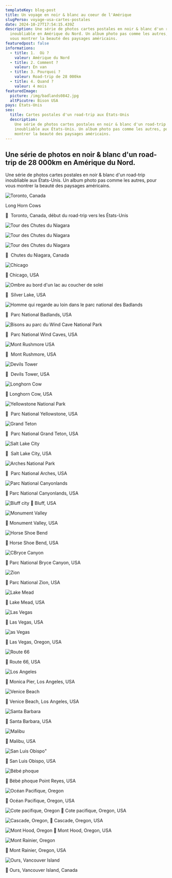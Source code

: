 ```yaml
---
templateKey: blog-post
title: Un voyage en noir & blanc au coeur de l'Amérique
slugPerso: voyage-usa-cartes-postales
date: 2024-10-27T17:54:15.439Z
description: Une série de photos cartes postales en noir & blanc d'un road-trip
  inoubliable en Amérique du Nord. Un album photo pas comme les autres, pour
  vous montrer la beauté des paysages américains.
featuredpost: false
informations:
  - title: 1.  Où ?
    valeur: Amérique du Nord
  - title: 2. Comment ?
    valeur: En van
  - title: 3. Pourquoi ?
    valeur: Road-trip de 28 000km
  - title: 4. Quand ?
    valeur: 4 mois
featuredImage:
  picture: /img/badlands0842.jpg
  altPicutre: Bison USA
pays: États-Unis
seo:
  title: Cartes postales d'un road-trip aux États-Unis
  description:
    Une série de photos cartes postales en noir & blanc d'un road-trip
    inoubliable aux États-Unis. Un album photo pas comme les autres, pour vous
    montrer la beauté des paysages américains.
---
```


## Une série de photos en noir & blanc d'un road-trip de 28 000km en Amérique du Nord.

Une série de photos cartes postales en noir & blanc d'un road-trip inoubliable aux États-Unis. Un album photo pas comme les autres, pour vous montrer la beauté des paysages américains.

![Toronto, Canada](/img/_mg_0541.jpg "Toronto, Canada")

Long Horn Cows

📍  Toronto, Canada, début du road-trip vers les États-Unis

![Tour des Chutes du Niagara](/img/_mg_0554.jpg "Tour des Chutes du Niagara")

![Tour des Chutes du Niagara](/img/_mg_0564.jpg "Tour des Chutes du Niagara")

![Tour des Chutes du Niagara](/img/_mg_0580.jpg "Tour des Chutes du Niagara")

📍  Chutes du Niagara, Canada

![Chicago](/img/8a07d6d8-1b38-4023-848d-8a18f3d52875_1_105_c.jpeg "Chicago")

📍 Chicago, USA

![Ombre au bord d'un lac au coucher de solei](/img/_mg_0718.jpg "Ombre au bord d'un lac au coucher de solei")

📍  Silver Lake, USA

![Homme qui regarde au loin dans le parc national des Badlands](/img/badlands0798.jpg "Homme qui regarde au loin dans le parc national des Badlands")

📍  Parc National Badlands, USA

![Bisons au parc du Wind Cave National Park](/img/_mg_0973.jpeg "Bisons au parc du Wind Cave National Park")

📍  Parc National Wind Caves, USA

![Mont Rushmore USA](/img/2c205ce6-2277-46e0-987c-f708477b1335_1_105_c.jpeg "Mont Rushmore USA")

📍  Mont Rushmore, USA

![Devils Tower](/img/617fe1b8-afdb-4a9d-a3eb-34b034203bf7_1_105_c.jpeg "Devils Tower")

📍  Devils Tower, USA

![Longhorn Cow](/img/a9702bb0-e6aa-42cd-84fe-30b791e4f4bd_1_105_c.jpeg "Longhorn Cow")

📍 Longhorn Cow, USA

![Yellowstone National Park](/img/10065c67-1d5a-4d42-bf3d-5bea470c0f32_1_105_c.jpeg "Yellowstone National Park")

📍  Parc National Yellowstone, USA

![Grand Teton](/img/38466152-88ca-416d-b9c9-a0a1c78738c9_1_105_c.jpeg "Grand Teton")

📍  Parc National Grand Teton, USA

![Salt Lake City](/img/2d5117b3-d718-4847-8558-c5d4707e2722_1_105_c.jpeg "Salt Lake City")

📍  Salt Lake City, USA

![Arches National Park](/img/448fd21e-4734-470a-b21a-b74f8008617b_1_105_c.jpeg "Arches National Park")

📍  Parc National Arches, USA

![Parc National Canyonlands](/img/448fd21e-4734-470a-b21a-b74f8008617b_1_105_c.jpeg "Parc National Canyonlands")

📍 Parc National Canyonlands, USA

![Bluff city](/img/a11da951-7ddf-4dba-a35b-41bbe0d3cb89_1_105_c.jpeg "Bluff city")
📍 Bluff, USA

![Monument Valley](/img/686e93d1-cf00-4dc6-a080-cf4ae0dd4fd5_1_105_c.jpeg "Monument Valley")

📍 Monument Valley, USA

![Horse Shoe Bend](/img/7bf9c179-04cd-4ee2-8695-8e5fc1657c09_1_105_c.jpeg "Horse Shoe Bend")

📍 Horse Shoe Bend, USA

![CBryce Canyon](/img/21c97d8e-f9a2-42b4-bde4-c649eaa5c232_1_105_c.jpeg "CBryce Canyon")

📍 Parc National Bryce Canyon, USA

![Zion](/img/609f4d88-32cc-4aa1-b1c9-90e3c845c723_1_105_c.jpeg "Zion")

📍 Parc National Zion, USA

![Lake Mead](/img/9a17bcfb-e5be-429a-8a47-2b09fc750496_1_105_c.jpeg "Lake Mead")

📍 Lake Mead, USA

![Las Vegas](/img/4d895667-9560-4407-a6c4-6b5e4636a61d_1_105_c.jpeg "Las Vegas")

📍 Las Vegas, USA

![as Vegas](/img/d2681307-1b8e-4cf2-bbec-bcf6b45f5561_1_105_c.jpeg "as Vegas")

📍 Las Vegas, Oregon, USA

![Route 66](/img/cf241515-76d1-4b82-b5b6-651b07f50ff6_1_105_c.jpeg "Route 66")

📍 Route 66, USA

![Los Angeles](/img/fa771917-320b-4829-a32a-3f9285d1e6de_1_105_c.jpeg "Los Angles")

📍 Monica Pier, Los Angeles, USA

![Venice Beach](/img/f87a0807-c02e-4d4b-a19b-b986c2629492_1_105_c.jpeg "Venice Beach")

📍 Venice Beach, Los Angeles, USA

![Santa Barbara](//img/64a104c1-5fd8-4b6e-95a6-1ea7b27dd0b2_1_105_c.jpeg "Santa Barbara")

📍 Santa Barbara, USA

![Malibu](img/f4e9342f-f901-4ba8-82c4-0a97669f5dc4_1_105_c.jpeg "Malibu")

📍 Malibu, USA

![San Luis Obispo"](/img/f4e9342f-f901-4ba8-82c4-0a97669f5dc4_1_105_c.jpeg "San Luis Obispo")

📍 San Luis Obispo, USA

![Bébé phoque](/img/3770bd68-af20-47d6-bc87-4e2227860696_1_105_c.jpeg "Bébé phoque")

📍 Bébé phoque Point Reyes, USA

![Océan Pacifique, Oregon](/img/8ffa7e73-761d-4f85-8073-919757aa9f04_1_105_c.jpeg "Océan Pacifique, Oregon")

📍 Océan Pacifique, Oregon, USA

![Cote pacifique, Oregon](/img/568682b0-d44c-4635-ae1b-a6951b286c64_1_105_c.jpeg "Cote pacifique, Oregon")
📍 Cote pacifique, Oregon, USA

![Cascade, Oregon,](/img/19768fd0-0ed5-45b2-975a-f9f0907352b2_1_105_c.jpeg "Cascade, Oregon,")
📍 Cascade, Oregon, USA

![Mont Hood, Oregon](/img/107eb7cd-25a1-4c43-806d-931d77d75147_1_201_a.jpeg "Mont Hood, Oregon")
📍 Mont Hood, Oregon, USA

![Mont Rainier, Oregon](/img/d3e2b6f8-1140-44c8-97ff-2434adabe08e_1_105_c.jpeg "Mont Rainier, Oregon")

📍 Mont Rainier, Oregon, USA

![Ours, Vancouver Island](/img/982bebc8-d27e-46b7-9e4b-85d29c2779e7_1_105_c.jpeg "Ours, Vancouver Island")

📍 Ours, Vancouver Island, Canada
